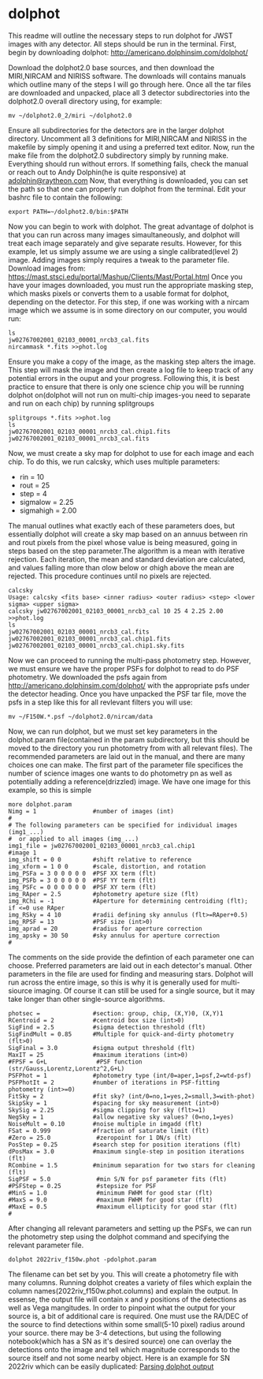 # dolphot
This readme will outline the necessary steps to run dolphot for JWST images with any detector. All steps should be run in the terminal.
First, begin by downloading dolphot: http://americano.dolphinsim.com/dolphot/

Download the dolphot2.0 base sources, and then download the MIRI,NIRCAM and NIRISS software. The downloads will contains manuals which outline many of the steps I will go through here. Once all the tar files are downloaded and unpacked, place all 3 detector subdirectories into the dolphot2.0 overall directory using, for example:
```
mv ~/dolphot2.0_2/miri ~/dolphot2.0
```
Ensure all subdirectories for the detectors are in the larger dolphot directory.
Uncomment all 3 definitions for MIRI,NIRCAM and NIRISS in the makefile by simply opening it and using a preferred text editor.
Now, run the make file from the dolphot2.0 subdirectory simply by running make. Everything should run without errors. If something fails, check the manual or reach out to Andy Dolphin(he is quite responsive) at adolphin@raytheon.com
Now, that everything is downloaded, you can set the path so that one can properly run dolphot from the terminal. Edit your bashrc file to contain the following:
```
export PATH=~/dolphot2.0/bin:$PATH
```
Now you can begin to work with dolphot. The great advantage of dolphot is that you can run across many images simaultaneously, and dolphot will treat each image separately and give separate results. However, for this example, let us simply assume we are using a single calibrated(level 2) image. Adding images simply requires a tweak to the parameter file. Download images from: https://mast.stsci.edu/portal/Mashup/Clients/Mast/Portal.html
Once you have your images downloaded, you must run the appropriate masking step, which masks pixels or converts them to a usable format for dolphot, depending on the detector. For this step, if one was working with a nircam image which we assume is in some directory on our computer, you would run:
```
ls
jw02767002001_02103_00001_nrcb3_cal.fits
nircammask *.fits >>phot.log
```
Ensure you make a copy of the image, as the masking step alters the image. This step will mask the image and then create a log file to keep track of any potential errors in the ouput and your progress.
Following this, it is best practice to ensure that there is only one science chip you will be running dolphot on(dolphot will not run on multi-chip images-you need to separate and run on each chip) by running splitgroups
```
splitgroups *.fits >>phot.log
ls
jw02767002001_02103_00001_nrcb3_cal.chip1.fits
jw02767002001_02103_00001_nrcb3_cal.fits
```
Now, we must create a sky map for dolphot to use for each image and each chip. To do this, we run calcsky, which uses multiple parameters:

- rin = 10
- rout = 25
- step = 4 
- sigmalow = 2.25
- sigmahigh = 2.00

The manual outlines what exactly each of these parameters does, but essentially dolphot will create a sky map based on an annuus between rin and rout pixels from the pixel whose value is being measured, going in steps based on the step parameter.The algorithm is a mean with iterative rejection. Each iteration, the mean and standard deviation are calculated, and values falling more than σlow below or σhigh above
the mean are rejected. This procedure continues until no pixels are rejected.
```
calcsky
Usage: calcsky <fits base> <inner radius> <outer radius> <step> <lower sigma> <upper sigma>
calcsky jw02767002001_02103_00001_nrcb3_cal 10 25 4 2.25 2.00 >>phot.log
ls
jw02767002001_02103_00001_nrcb3_cal.fits jw02767002001_02103_00001_nrcb3_cal.chip1.fits jw02767002001_02103_00001_nrcb3_cal.chip1.sky.fits
```
Now we can proceed to running the multi-pass photometry step. However, we must ensure we have the proper PSFs for dolphot to read to do PSF photometry. We downloaded the psfs again from http://americano.dolphinsim.com/dolphot/ with the appropriate psfs under the detector heading. Once you have unpacked the PSF tar file, move the psfs in a step like this for all revlevant filters you will use:
```
mv ~/F150W.*.psf ~/dolphot2.0/nircam/data
```
Now, we can run dolphot, but we must set key parameters in the dolphot.param file(contained in the param subdirectory, but this should be moved to the directory you run photometry from with all relevant files). The recommended parameters are laid out in the manual, and there are many choices one can make. The first part of the parameter file specifices the number of science images one wants to do photometry pn as well as potentially adding a reference(drizzled) image. We have one image for this example, so this is simple
```
more dolphot.param
Nimg = 1                #number of images (int)
#
# The following parameters can be specified for individual images (img1_...)
#  or applied to all images (img_...)
img1_file = jw02767002001_02103_00001_nrcb3_cal.chip1            #image 1
img_shift = 0 0         #shift relative to reference
img_xform = 1 0 0       #scale, distortion, and rotation
img_PSFa = 3 0 0 0 0 0  #PSF XX term (flt)
img_PSFb = 3 0 0 0 0 0  #PSF YY term (flt)
img_PSFc = 0 0 0 0 0 0  #PSF XY term (flt)
img_RAper = 2.5         #photometry apeture size (flt)
img_RChi = -1           #Aperture for determining centroiding (flt); if <=0 use RAper
img_RSky = 4 10         #radii defining sky annulus (flt>=RAper+0.5)
img_RPSF = 13           #PSF size (int>0)
img_aprad = 20          #radius for aperture correction
img_apsky = 30 50       #sky annulus for aperture correction
#
```
The comments on the side provide the defintion of each parameter one can choose. Preferred parameters are laid out in each detector's manual. Other parameters in the file are used for finding and measuring stars. Dolphot will run across the entire image, so this is why it is generally used for multi-siource imaging. Of course it can still be used for a single source, but it may take longer than other single-source algorithms.
```
photsec =               #section: group, chip, (X,Y)0, (X,Y)1
RCentroid = 2           #centroid box size (int>0)
SigFind = 2.5           #sigma detection threshold (flt)
SigFindMult = 0.85      #Multiple for quick-and-dirty photometry (flt>0)
SigFinal = 3.0          #sigma output threshold (flt)
MaxIT = 25              #maximum iterations (int>0)
#FPSF = G+L              #PSF function (str/Gauss,Lorentz,Lorentz^2,G+L)
PSFPhot = 1             #photometry type (int/0=aper,1=psf,2=wtd-psf)
PSFPhotIt = 2           #number of iterations in PSF-fitting photometry (int>=0)
FitSky = 2              #fit sky? (int/0=no,1=yes,2=small,3=with-phot)
SkipSky = 1             #spacing for sky measurement (int>0)
SkySig = 2.25           #sigma clipping for sky (flt>=1)
NegSky = 1              #allow negative sky values? (0=no,1=yes)
NoiseMult = 0.10        #noise multiple in imgadd (flt)
FSat = 0.999            #fraction of saturate limit (flt)
#Zero = 25.0             #zeropoint for 1 DN/s (flt)
PosStep = 0.25          #search step for position iterations (flt)
dPosMax = 3.0           #maximum single-step in position iterations (flt)
RCombine = 1.5          #minimum separation for two stars for cleaning (flt)
SigPSF = 5.0             #min S/N for psf parameter fits (flt)
#PSFStep = 0.25          #stepsize for PSF
#MinS = 1.0              #minimum FWHM for good star (flt)
#MaxS = 9.0              #maximum FWHM for good star (flt)
#MaxE = 0.5              #maximum ellipticity for good star (flt)
#
```
After changing all relevant parameters and setting up the PSFs, we can run the photometry step using the dolphot command and specifying the relevant parameter file.
```
dolphot 2022riv_f150w.phot -pdolphot.param
```
The filename can bet set by you. This will create a photometry file with many columns. Running dolphot creates a variety of files which explain the column names(2022riv_f150w.phot.columns) and explain the output. In essense, the output file will contain x and y positions of the detections as well as Vega mangitudes. In order to pinpoint what the output for your source is, a bit of additional care is required. One must use the RA/DEC of the source to find detections within some small(5-10 pixel) radius around your source. there may be 3-4 detections, but using the following notebook(which has a SN as it's desired source) one can overlay the detections onto the image and tell which magnitude corresponds to the source itself and not some nearby object. Here is an example for SN 2022riv which can be easily duplicated: [Parsing dolphot output](https://github.com/18rway/dolphot/blob/main/Reading_dolphot.ipynb)
